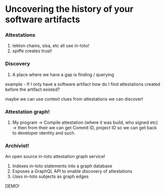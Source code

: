 # Uncovering the history of your software artifacts

### Attestations 

1. tekton chains, slsa, etc all use in-toto!
2. spiffe creates trust!

### Discovery

1. A place where we have a gap is finding / querying 

example - If I only have a software artifact how do I find attestations created before the artifact existed?

maybe we can use context clues from attestations we can discover!

### Attestation graph!

1. My program -> Compile attestation (where it was build, who signed etc) -> then from their we can get Commit ID, project ID so we can get back to developer identity and such.

### Archivist!

An open source in-toto attestation graph service!

1. Indexes in-toto statements into a graph database
2. Exposes a GraphQL API to enable discovery of attestations
3. Uses in-toto subjects as graph edges

DEMO! 

